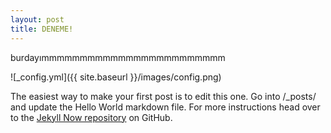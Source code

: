 ```yaml
---
layout: post
title: DENEME!
---
```


burdayımmmmmmmmmmmmmmmmmmmmmmmm

![_config.yml]({{ site.baseurl }}/images/config.png)

The easiest way to make your first post is to edit this one. Go into /_posts/ and update the Hello World markdown file. For more instructions head over to the [Jekyll Now repository]([https://github.com/barryclark/jekyll-now](https://github.com/yufaslan/yufaslan.github.io/blob/b19c8f3776dfd2c07569797621b5181f8d7bb9ef/2%20AFAD%20DEPREM%20L%C4%B0STES%C4%B0.ipynb)) on GitHub.
